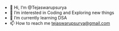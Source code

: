 - 👋 Hi, I’m @Tejaswarupsurya
- 👀 I’m interested in Coding and Exploring new things
- 🌱 I’m currently learning DSA
- 📫 How to reach me tejaswarupsurya@gmail.com


<!---
Tejaswarupsurya/Tejaswarupsurya is a ✨ special ✨ repository because its `README.md` (this file) appears on your GitHub profile.
You can click the Preview link to take a look at your changes.
--->
